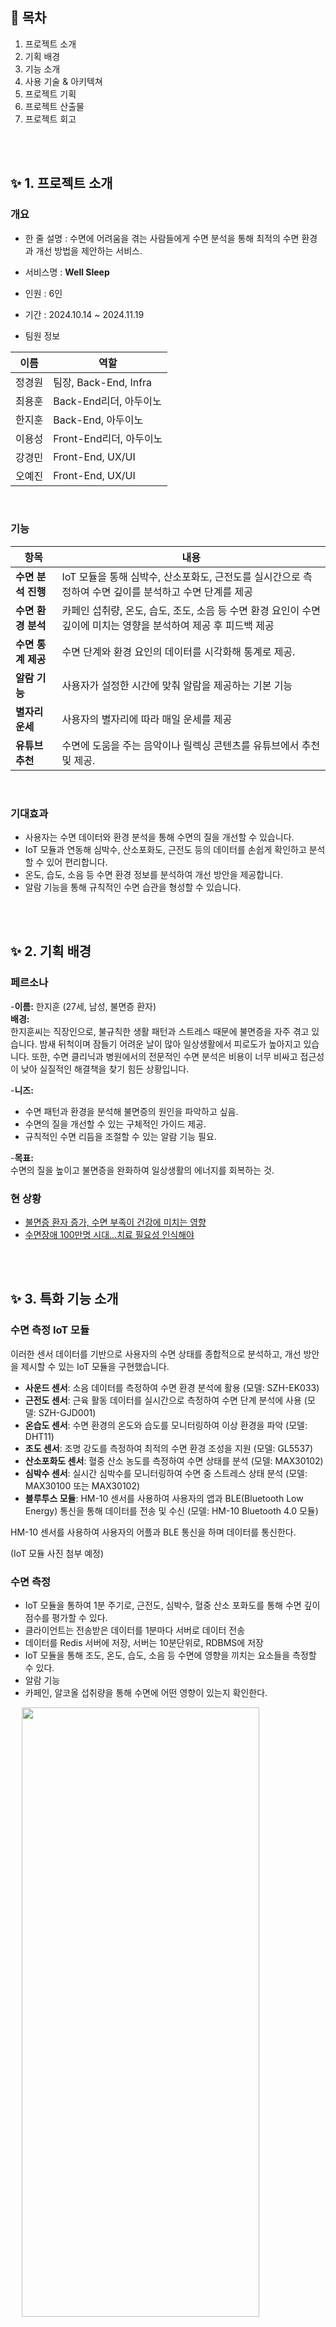 ## 🚩 목차

1. 프로젝트 소개
2. 기획 배경
3. 기능 소개
4. 사용 기술 & 아키텍쳐
5. 프로젝트 기획
6. 프로젝트 산출물
7. 프로젝트 회고
<br>
<br>

## ✨ 1. 프로젝트 소개

### 개요

- 한 줄 설명 : 수면에 어려움을 겪는 사람들에게 수면 분석을 통해 최적의 수면 환경과 개선 방법을 제안하는 서비스.

- 서비스명 : **Well Sleep**
- 인원 : 6인
- 기간 : 2024.10.14 ~ 2024.11.19
- 팀원 정보

| 이름   | 역할                |
| ------ | ------------------- |
| 정경원 | 팀장, Back-End, Infra      |
| 최용훈 | Back-End리더, 아두이노 |
| 한지훈 | Back-End, 아두이노     |
| 이용성 | Front-End리더, 아두이노       |
| 강경민 | Front-End, UX/UI           |
| 오예진 | Front-End, UX/UI           |
<br>

### 기능

| 항목               | 내용                                                                                                             |
| ------------------ | ---------------------------------------------------------------------------------------------------------------- |
| **수면 분석 진행** | IoT 모듈을 통해 심박수, 산소포화도, 근전도를 실시간으로 측정하여 수면 깊이를 분석하고 수면 단계를 제공           |
| **수면 환경 분석** | 카페인 섭취량, 온도, 습도, 조도, 소음 등 수면 환경 요인이 수면 깊이에 미치는 영향을 분석하여 제공 후 피드백 제공 |
| **수면 통계 제공** | 수면 단계와 환경 요인의 데이터를 시각화해 통계로 제공.                                                           |
| **알람 기능**      | 사용자가 설정한 시간에 맞춰 알람을 제공하는 기본 기능                                                            |
| **별자리 운세**    | 사용자의 별자리에 따라 매일 운세를 제공                                                                          |
| **유튜브 추천**    | 수면에 도움을 주는 음악이나 릴렉싱 콘텐츠를 유튜브에서 추천 및 제공.                                             |
<br>

### 기대효과

- 사용자는 수면 데이터와 환경 분석을 통해 수면의 질을 개선할 수 있습니다.
- IoT 모듈과 연동해 심박수, 산소포화도, 근전도 등의 데이터를 손쉽게 확인하고 분석할 수 있어 편리합니다.
- 온도, 습도, 소음 등 수면 환경 정보를 분석하여 개선 방안을 제공합니다.
- 알람 기능을 통해 규칙적인 수면 습관을 형성할 수 있습니다.
<br>
<br>

## ✨ 2. 기획 배경

### 페르소나

-**이름:** 한지훈 (27세, 남성, 불면증 환자)  
**배경:**  
한지훈씨는 직장인으로, 불규칙한 생활 패턴과 스트레스 때문에 불면증을 자주 겪고 있습니다. 밤새 뒤척이며 잠들기 어려운 날이 많아 일상생활에서 피로도가 높아지고 있습니다. 또한, 수면 클리닉과 병원에서의 전문적인 수면 분석은 비용이 너무 비싸고 접근성이 낮아 실질적인 해결책을 찾기 힘든 상황입니다.

-**니즈:**

- 수면 패턴과 환경을 분석해 불면증의 원인을 파악하고 싶음.
- 수면의 질을 개선할 수 있는 구체적인 가이드 제공.
- 규칙적인 수면 리듬을 조절할 수 있는 알람 기능 필요.

-**목표:**  
수면의 질을 높이고 불면증을 완화하여 일상생활의 에너지를 회복하는 것.
<br>

### 현 상황

- [불면증 환자 증가, 수면 부족이 건강에 미치는 영향](https://www.ytn.co.kr/_ln/0103_202408080833238626)
- [수면장애 100만명 시대…치료 필요성 인식해야](https://www.medicaltimes.com/Main/News/NewsView.html?ID=1157876)
<br>
<br>

## ✨ 3. 특화 기능 소개

### 수면 측정 IoT 모듈

이러한 센서 데이터를 기반으로 사용자의 수면 상태를 종합적으로 분석하고, 개선 방안을 제시할 수 있는 IoT 모듈을 구현했습니다.

- **사운드 센서**: 소음 데이터를 측정하여 수면 환경 분석에 활용 (모델: SZH-EK033)
- **근전도 센서**: 근육 활동 데이터를 실시간으로 측정하여 수면 단계 분석에 사용 (모델: SZH-GJD001)
- **온습도 센서**: 수면 환경의 온도와 습도를 모니터링하여 이상 환경을 파악 (모델: DHT11)
- **조도 센서**: 조명 강도를 측정하여 최적의 수면 환경 조성을 지원 (모델: GL5537)
- **산소포화도 센서**: 혈중 산소 농도를 측정하여 수면 상태를 분석 (모델: MAX30102)
- **심박수 센서**: 실시간 심박수를 모니터링하여 수면 중 스트레스 상태 분석 (모델: MAX30100 또는 MAX30102)
- **블루투스 모듈**: HM-10 센서를 사용하여 사용자의 앱과 BLE(Bluetooth Low Energy) 통신을 통해 데이터를 전송 및 수신 (모델: HM-10 Bluetooth 4.0 모듈)

HM-10 센서를 사용하여 사용자의 어플과 BLE 통신을 하며 데이터를 통신한다.

(IoT 모듈 사진 첨부 예정)

### 수면 측정

- IoT 모듈을 통하여 1분 주기로, 근전도, 심박수, 혈중 산소 포화도를 통해 수면 깊이 점수를 평가할 수 있다.
- 클라이언트는 전송받은 데이터를 1분마다 서버로 데이터 전송
- 데이터를 Redis 서버에 저장, 서버는 10분단위로, RDBMS에 저장
- IoT 모듈을 통해 조도, 온도, 습도, 소음 등 수면에 영향을 끼치는 요소들을 측정할 수 있다.
- 알람 기능
- 카페인, 알코올 섭취량을 통해 수면에 어떤 영향이 있는지 확인한다.

&emsp; <img src="images/17.카페인알코올여부확인페이지.jpg" width="380" height="50%"/> <img src="images/18.카페인알코올여부저장.jpg" width="380" height="50%"/><br>
&emsp; <img src="images/16.수면측정시작페이지.jpg" width="380" height="50%"/> <img src="images/19.수면측정페이지.jpg" width="380" height="50%"/><br>

### 수면 통계 제공

- 일별, 주별, 월별 수면 시간 및 수면 데이터를 시각화하여 제공한다.
- 평균 수면 깊이 점수와 수면 패턴을 분석해 사용자 맞춤형 피드백을 제공한다.
- 수면 환경(조도, 온도, 습도, 소음)과 수면 질의 연관성을 분석하여 통계로 제공한다.

&emsp; <img src="images/20.월별수면기록페이지.jpg" width="380" height="50%"/> <img src="images/21.수면점수및솔루션페이지.jpg" width="380" height="50%"/><br>
&emsp; <img src="images/25.상세수면기록페이지.jpg" width="380" height="50%"/> <img src="images/26.월별통계페이지.jpg" width="380" height="50%"/><br>

### 알람 기능

- 사용자가 설정한 시간에 맞춰 알람을 제공하는 기본 기능 

&emsp; <img src="images/14.알람페이지.jpg" width="380" height="50%"/> <img src="images/15.알람.jpg" width="380" height="50%"/><br>

### 별자리 운세

- 사용자의 별자리에 따라 매일 최신화된 운세를 제공

&emsp; <img src="images/8.생일수정.jpg" width="380" height="50%"/> <img src="images/9.별자리조회.jpg" width="380" height="50%"/><br>
<br>

## ✨ 4. 사용 기술 & 아키텍쳐

### 사용 기술
- **프론트엔드** : Arduino, React-Native, TypeScript, Styled-Components, Axios, Redux, Webview, Expo
- **백엔드** : SpringBoot, SpringSecurity, JPA, Oauth2.0, JWT, Swagger
- **DB** : MariaDB, Redis
- **인프라** : Docker, Nginx, Jenkins, Ubuntu, EC2, S3
- **이슈 관리** : JIRA, GitLab, Notion

### 아키텍쳐

&emsp; <img src="images/아키텍처.png" width="1000" height="600"/>
<br>
<br>

## ✨ 5. 프로젝트 기획

### 기능명세서

&emsp; <img src="images/기능명세서1.PNG" width="480" height="50%"/> &emsp; <img src="images/기능명세서2.PNG" width="480" height="50%"/>
&emsp; <img src="images/기능명세서3.PNG" width="480" height="50%"/> &emsp; <img src="images/기능명세서4.PNG" width="480" height="50%"/>
&emsp; <img src="images/기능명세서5.PNG" width="480" height="50%"/> &emsp; <img src="images/기능명세서6.PNG" width="480" height="50%"/>
<br>

### API명세서

&emsp; <img src="images/api명세서1.PNG" width="480" height="50%"/> &emsp; <img src="images/api명세서2.PNG" width="480" height="50%"/> <img src="images/api명세서3.PNG" width="480" height="50%"/>
<br>

### ERD

&emsp; &emsp; <img src="images/erd.png" width="1000" height="450"/>
<br>
<br>

## ✨ 7. 프로젝트 회고

<table>
  <tr>
    <th style="text-align:center;"> 이름 </td>
    <th style="text-align:center;"> 역할 </td>
    <th style="text-align:center;"> 소감 </td>
  </tr>
  <tr>
    <td style="text-align:center;">
      <img src="images/jkw.jpg" width="100" height="30%" style="margin: 0;"/><br>정경원
    </td>
    <td style="text-align:center;">
      팀장, Back-End, Infra
    </td>
    <td>
      팀원들과 함께 협력하며 어려움을 해결하고, 안정적이고 효율적인 백엔드 및 인프라를 구축한 경험은 제 커리어의 큰 자산이 되었습니다. 기술적 성장뿐만 아니라 팀워크의 가치를 다시금 느낄 수 있었던 소중한 시간들이었고, 앞으로도 이러한 경험을 바탕으로 더 나은 시스템과 프로세스를 만들어가겠습니다.
    </td>
  </tr>
  <tr>
    <td style="text-align:center;">
      <img src="images/cyh.jpg" width="100" height="30%" style="margin: 0;"/><br>최용훈
    </td>
    <td style="text-align:center;">
      Back-End리더, 아두이노
    </td>
    <td>
      마지막 프로젝트를 잘 마무리할 수 있도록 도와주고 열심히 해준 팀원들에게 감사하다는 말 전하고 싶습니다. 유익한 시간이었습니다.
    </td>
  </tr>
  <tr>
    <td style="text-align:center;">
      <img src="images/hjh.JPG" width="100" height="30%" style="margin: 0;"/><br>한지훈
    </td>
    <td style="text-align:center;">
      Back-End, 아두이노
    </td>
    <td>
      우선 모든 팀원들에게 기획부터 개발, 배포까지의 프로젝트 개발은 모두 고생했다고 말씀드리고 싶습니다.  
좋은 팀원들 덕에 충분히 고민하고 배우는 시간을 가질 수 있어 한층 더 성장할 수 있었습니다.  
직접 아두이노를 활용해 시스템을 구현하고 이를 통해 시스템을 제작하며 정말 많은 것을 배웠습니다.   
팀원분들 다들 고생하면서 프로젝트를 진행하였고, 그만한 결과까지 나와 만족해서 팀원분들께 정말 고맙다고 느꼈습니다.
    </td>
  </tr>
  <tr>
    <td style="text-align:center;">
      <img src="images/lys.jpg" width="100" height="30%" style="margin: 0;"/><br>이용성
    </td>
    <td style="text-align:center;">
      Front-End 리더
    </td>
    <td>
      멋진 팀원들과 색다른 주제와 기술로 개발을 할 수 있어서 정말 즐거웠습니다. 마지막 프로젝트라 아쉬운 마음도 있지만 한편으론 팀원 모두와 함께 많이 성장한것 같아서 좋습니다.
    </td>
  </tr>
  <tr>
    <td style="text-align:center;">
      <img src="images/kkm.jpeg" width="100" height="30%" style="margin: 0;"/><br>강경민
    </td>
    <td style="text-align:center;">
      Front-End, UX/UI
    </td>
    <td>
      훌륭한 팀원과 함께하면서 많이 의지하고 배웠습니다 어려운 상황에 맞닥뜨려도 끝까지 완주하고 마무리할 수 있도록 달려온 팀원들에게 감사의 인사를 드리고 싶습니다. 오류를 해결하느라 다들 정말 고생 많았어요! 함께 문제를 해결하려고 애쓴 시간이 많이 기억에 남습니다. 여러 어려움 속에서도 끝까지 함께해주어서 감사했습니다. 모두 앞으로도 원하는 진로에서 좋은 성과 만들어나가길 바랍니다!
    </td>
  </tr>
  <tr>
    <td style="text-align:center;">
      <img src="images/oyj.jpg" width="100" height="30%" style="margin: 0;"/><br>오예진
    </td>
    <td style="text-align:center;">
      Front-End, UX/UI
    </td>
    <td>
      촉박한 일정 속에서 프로젝트를 잘 마무리하게 되어 기쁩니다. RN을 활용해 앱 개발을 경험해볼 수 있어서 좋았고, 복잡한 데이터를 차트로 시각화 해보는 게 재미있었습니다.
    </td>
  </tr>
</table>
<br><br>
